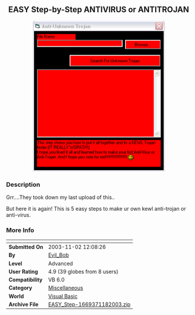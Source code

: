 ﻿<div align="center">

## EASY Step\-by\-Step ANTIVIRUS or ANTITROJAN

<img src="PIC200311817521245.gif">
</div>

### Description

Grr....They took down my last upload of this..

But here it is again! This is 5 easy steps to make ur own kewl anti-trojan or anti-virus.
 
### More Info
 


<span>             |<span>
---                |---
**Submitted On**   |2003-11-02 12:08:26
**By**             |[Evil\_Bob](https://github.com/Planet-Source-Code/PSCIndex/blob/master/ByAuthor/evil-bob.md)
**Level**          |Advanced
**User Rating**    |4.9 (39 globes from 8 users)
**Compatibility**  |VB 6\.0
**Category**       |[Miscellaneous](https://github.com/Planet-Source-Code/PSCIndex/blob/master/ByCategory/miscellaneous__1-1.md)
**World**          |[Visual Basic](https://github.com/Planet-Source-Code/PSCIndex/blob/master/ByWorld/visual-basic.md)
**Archive File**   |[EASY\_Step\-1669371182003\.zip](https://github.com/Planet-Source-Code/evil-bob-easy-step-by-step-antivirus-or-antitrojan__1-49753/archive/master.zip)









